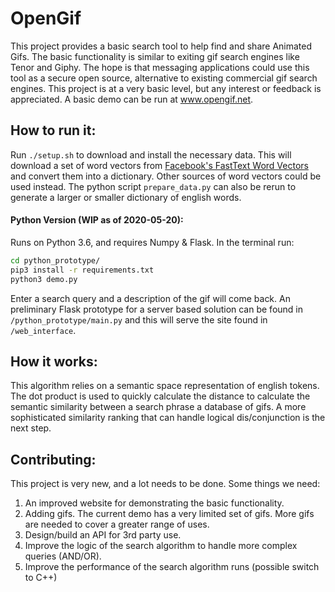 # OpenGif
This project provides a basic search tool to help find and share Animated Gifs.
The basic functionality is similar to exiting gif search engines like Tenor and Giphy. The hope is that messaging applications could use this tool as a secure open source, alternative to existing commercial gif search engines. This project is at a very basic level, but any interest or feedback is appreciated.
A basic demo can be run at www.opengif.net.

## How to run it:
Run `./setup.sh` to download and install the necessary data. This will download a set of word vectors from
[Facebook's FastText Word Vectors](https://fasttext.cc/docs/en/english-vectors.html) and convert them into a dictionary. Other sources of word vectors could be used instead. The python script `prepare_data.py` can also be rerun to generate a larger or smaller dictionary of english words.

#### Python Version (WIP as of 2020-05-20):
Runs on Python 3.6, and requires Numpy & Flask.
In the terminal run:
```bash
cd python_prototype/
pip3 install -r requirements.txt
python3 demo.py
```
Enter a search query and a description of the gif will come back.
An preliminary Flask prototype for a server based solution can be found in `/python_prototype/main.py` and this will serve the site found in `/web_interface`.

## How it works:
This algorithm relies on a semantic space representation of english tokens. The dot product is used to quickly calculate the distance  to calculate the semantic similarity between a search phrase a database of gifs. A more sophisticated similarity ranking that can handle logical dis/conjunction is the next step.

## Contributing:
This project is very new, and a lot needs to be done. Some things we need:

1. An improved website for demonstrating the basic functionality.
2. Adding gifs. The current demo has a very limited set of gifs. More gifs are needed to cover a greater range of uses.
3. Design/build an API for 3rd party use.
4. Improve the logic of the search algorithm to handle more complex queries (AND/OR).
5. Improve the performance of the search algorithm runs (possible switch to C++)
